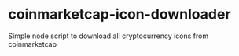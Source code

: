 # coinmarketcap-icon-downloader
Simple node script to download all cryptocurrency icons from coinmarketcap
